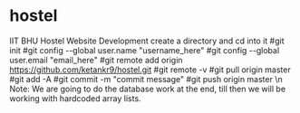 # hostel
IIT BHU Hostel Website Development 
create a directory and cd into it
#git init
#git config --global user.name "username_here"
#git config --global user.email "email_here"
#git remote add origin https://github.com/ketankr9/hostel.git
#git remote -v
#git pull origin master
#git add -A
#git commit -m "commit message"
#git push origin master
\n Note: We are going to do the database work at the end, till then we will be working with hardcoded array lists.
